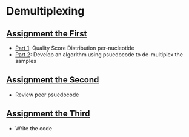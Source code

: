 # Demultiplexing

## [Assignment the First](Assignment-the-first)
- [Part 1](Assignment-the-first/README.md#part-1--quality-score-distribution-per-nucleotide): Quality Score Distribution per-nucleotide
- [Part 2](Assignment-the-first/README.md#part-2--develop-an-algorithm-to-de-multiplex-the-samples): Develop an algorithm using psuedocode to de-multiplex the samples

## [Assignment the Second](Assignment-the-second)
- Review peer psuedocode

## [Assignment the Third](Assignment-the-third)
- Write the code
